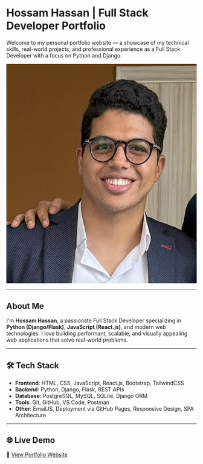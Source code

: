 # Hossam Hassan | Full Stack Developer Portfolio

Welcome to my personal portfolio website — a showcase of my technical skills, real-world projects, and professional experience as a Full Stack Developer with a focus on Python and Django.

![Hero Image](assets/images/banner/crop-me.jpg)

---

##  About Me

I'm **Hossam Hassan**, a passionate Full Stack Developer specializing in **Python (Django/Flask)**, **JavaScript (React.js)**, and modern web technologies. I love building performant, scalable, and visually appealing web applications that solve real-world problems.

---

## 🛠 Tech Stack

- **Frontend**: HTML, CSS, JavaScript, React.js, Bootstrap, TailwindCSS
- **Backend**: Python, Django, Flask, REST APIs
- **Database**: PostgreSQL, MySQL, SQLite, Django ORM
- **Tools**: Git, GitHub, VS Code, Postman
- **Other**: EmailJS, Deployment via GitHub Pages, Responsive Design, SPA Architecture

---

## 🌐 Live Demo

📍 [View Portfolio Website](https://hossamkoky599.github.io/Portfolio)
